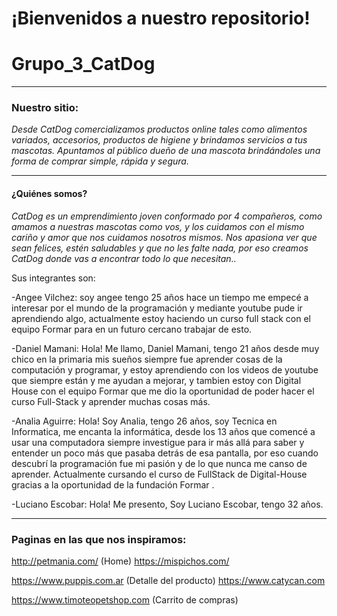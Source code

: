 # ¡Bienvenidos a nuestro repositorio!
# Grupo_3_CatDog

------------

### **Nuestro sitio:**
*Desde CatDog comercializamos productos online tales como alimentos variados, accesorios, productos de higiene y brindamos servicios a tus mascotas.
Apuntamos al público dueño de una mascota brindándoles una forma de comprar simple, rápida y segura.*

------------

#### **¿Quiénes somos?**
*CatDog es un emprendimiento joven conformado por 4 compañeros, como amamos a nuestras mascotas como vos, y los cuidamos con el mismo cariño y amor que nos cuidamos nosotros mismos. Nos apasiona ver que sean felices, estén saludables y que no les falte nada, por eso creamos CatDog donde vas a encontrar todo lo que necesitan..*

Sus integrantes son:

-Angee Vilchez: soy angee tengo 25 años hace un tiempo me empecé a interesar por el mundo de la programación y mediante youtube pude ir aprendiendo algo, actualmente estoy haciendo un curso full stack con el equipo Formar para en un futuro cercano trabajar de esto.

-Daniel Mamani: Hola! Me llamo, Daniel Mamani, tengo 21 años desde muy chico en la primaria mis sueños siempre fue aprender cosas de la computación y programar, y estoy aprendiendo con los videos de youtube que siempre están y me ayudan a mejorar, y tambien estoy con Digital House con el equipo Formar que me dio la oportunidad de poder hacer el curso Full-Stack y aprender muchas cosas más.

-Analia Aguirre: Hola! Soy Analia, tengo 26 años, soy Tecnica en Informatica, me encanta la informática, desde los 13 años que comencé a usar una computadora siempre investigue para ir más allá para saber y entender un poco más que pasaba detrás de esa pantalla, por eso cuando descubrí la programación fue mi pasión y de lo que nunca me canso de aprender. Actualmente cursando el curso de FullStack de Digital-House gracias a la oportunidad de la fundación Formar .

-Luciano Escobar: Hola! Me presento, Soy Luciano Escobar, tengo 32 años. 

------------

### **Paginas en las que nos inspiramos:**

http://petmania.com/ (Home)
https://mispichos.com/

https://www.puppis.com.ar  (Detalle del producto)
https://www.catycan.com

https://www.timoteopetshop.com (Carrito de compras)

